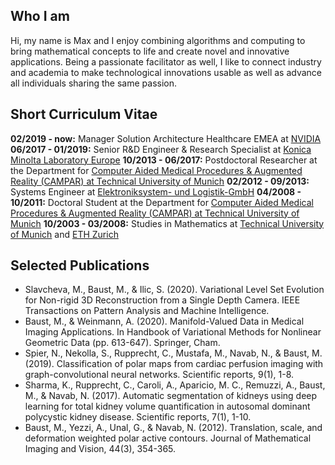 ## Who I am

Hi, my name is Max and I enjoy combining algorithms and computing to bring mathematical concepts to life and create novel and innovative applications. Being a passionate facilitator as well, I like to connect industry and academia to make technological innovations usable as well as advance all individuals sharing the same passion.

## Short Curriculum Vitae

**02/2019 - now:** Manager Solution Architecture Healthcare EMEA at [NVIDIA](https://www.nvidia.com)
**06/2017 - 01/2019:** Senior R&D Engineer & Research Specialist at [Konica Minolta Laboratory Europe](https://research.konicaminolta.com/)
**10/2013 - 06/2017:** Postdoctoral Researcher at the Department for [Computer Aided Medical Procedures & Augmented Reality (CAMPAR) at Technical University of Munich](http://campar.in.tum.de)
**02/2012 - 09/2013:** Systems Engineer at [Elektroniksystem- und Logistik-GmbH](https://esg.de/)
**04/2008 - 10/2011:** Doctoral Student at the Department for [Computer Aided Medical Procedures & Augmented Reality (CAMPAR) at Technical University of Munich](http://campar.in.tum.de)
**10/2003 - 03/2008:** Studies in Mathematics at [Technical University of Munich](https://www.tum.de/) and [ETH Zurich](https://ethz.ch)

## Selected Publications

* Slavcheva, M., Baust, M., & Ilic, S. (2020). Variational Level Set Evolution for Non-rigid 3D Reconstruction from a Single Depth Camera. IEEE Transactions on Pattern Analysis and Machine Intelligence.
* Baust, M., & Weinmann, A. (2020). Manifold-Valued Data in Medical Imaging Applications. In Handbook of Variational Methods for Nonlinear Geometric Data (pp. 613-647). Springer, Cham.
* Spier, N., Nekolla, S., Rupprecht, C., Mustafa, M., Navab, N., & Baust, M. (2019). Classification of polar maps from cardiac perfusion imaging with graph-convolutional neural networks. Scientific reports, 9(1), 1-8.
* Sharma, K., Rupprecht, C., Caroli, A., Aparicio, M. C., Remuzzi, A., Baust, M., & Navab, N. (2017). Automatic segmentation of kidneys using deep learning for total kidney volume quantification in autosomal dominant polycystic kidney disease. Scientific reports, 7(1), 1-10.
* Baust, M., Yezzi, A., Unal, G., & Navab, N. (2012). Translation, scale, and deformation weighted polar active contours. Journal of Mathematical Imaging and Vision, 44(3), 354-365.



